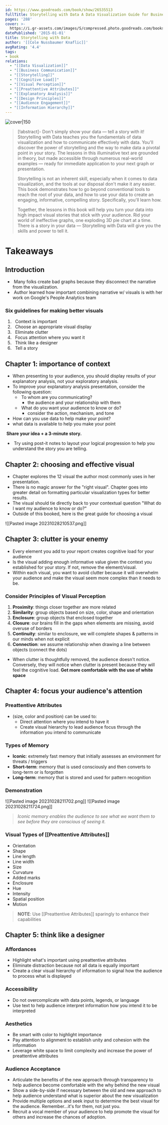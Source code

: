 ```yaml
---
id: https://www.goodreads.com/book/show/26535513
fullTitle: Storytelling with Data A Data Visualization Guide for Business Professionals
pages: '288'
cover: >-
  https://i.gr-assets.com/images/S/compressed.photo.goodreads.com/books/1444690744l/26535513._SX318_.jpg
datePublished: '2015-01-01'
title: Storytelling with Data
author: '[[Cole Nussbaumer Knaflic]]'
avgRating: '4.4'
tags:
- book
relations:
  - "[[Data Visualization]]"
  - "[[Business Communication]]"
  - "[[Storytelling]]"
  - "[[Cognitive Load]]"
  - "[[Visual Perception]]"
  - "[[Preattentive Attributes]]"
  - "[[Explanatory Analysis]]"
  - "[[Design Principles]]"
  - "[[Audience Engagement]]"
  - "[[Information Hierarchy]]"
---
```

![cover|150](https://i.gr-assets.com/images/S/compressed.photo.goodreads.com/books/1444690744l/26535513._SX318_.jpg)

> [!abstract]-
> Don't simply show your data — tell a story with it! Storytelling with Data teaches you the fundamentals of data visualization and how to communicate effectively with data. You'll discover the power of storytelling and the way to make data a pivotal point in your story. The lessons in this illuminative text are grounded in theory, but made accessible through numerous real-world examples — ready for immediate application to your next graph or presentation.
> 
> Storytelling is not an inherent skill, especially when it comes to data visualization, and the tools at our disposal don't make it any easier. This book demonstrates how to go beyond conventional tools to reach the root of your data, and how to use your data to create an engaging, informative, compelling story. Specifically, you'll learn how.
> 
> Together, the lessons in this book will help you turn your data into high impact visual stories that stick with your audience. Rid your world of ineffective graphs, one exploding 3D pie chart at a time. There is a story in your data — Storytelling with Data will give you the skills and power to tell it.

# Takeaways
## Introduction
-  Many folks create bad graphs because they disconnect the narrative from the visualization.
-  Author learned how important combining narrative w/ visuals is with her work on Google's People Analytics team
### Six guidelines for making better visuals
1.   Context is important
2.   Choose an appropriate visual display
3.   Eliminate clutter
4.   Focus attention where you want it
5.   Think like a designer
6.   Tell a story
## Chapter 1: importance of context
- When presenting to your audience, you should display results of your explanatory analysis, not your exploratory analysis.
- To improve your explanatory analysis presentation, consider the following question:
	-  To whom are you communicating?
		- the audience and your relationship with them
	-  What do you want your audience to know or do?
		- consider the action, mechanism, and tone
- How can you use data to help make your point?
- what data is available to help you make your point

 **Share your idea + a 3-minute story.**
-  Try using post-it notes to layout your logical progression to help you understand the story you are telling.
## Chapter 2: choosing and effective visual
- Chapter explores the 12 visual the author most commonly uses in her presentation.
- There is no magic answer for the "right visual". Chapter goes into greater detail on formatting particular visualization types for better results.
- The visual should tie directly back to your contextual question "What do I want my audience to know or do?"
- Outside of this booked, here is the great guide for choosing a visual

![[Pasted image 20231028210537.png]]
## Chapter 3: clutter is your enemy
- Every element you add to your report creates cognitive load for your audience
- Is the visual adding enough informative value given the context you established for your story. If not, remove the element/visual.
- Within each visual, you want to avoid clutter because it will overwhelm your audience and make the visual seem more complex than it needs to be.
### Consider Principles of Visual Perception
1. **Proximity**: things closer together are more related
2. **Similarity**: group objects based on size, color, shape and orientation
3. **Enclosure**: group objects that enclosed together
4. **Closure**: our brains fill in the gaps when elements are missing, avoid overuse of borders
5. **Continuity**: similar to enclosure, we will complete shapes & patterns in our minds when not explicit
6. **Connection**: we assume relationship when drawing a line between objects (connect the dots)
- When clutter is thoughtfully removed, the audience doesn't notice. Conversely, they will notice when clutter is present because they will feel the cognitive load.
**Get more comfortable with the use of white space**
## Chapter 4: focus your audience's attention
### Preattentive Attributes
- (size, color and position) can be used to:
	- Direct attention where you intend to have it
	- Create visual hierarchy to lead audience focus through the information you intend to communicate
### Types of Memory
- **Iconic**: extremely fast memory that initially assesses an environment for threats / triggers
- **Short-term**: memory that is used consciously and then converts to long-term or is forgotten
- **Long-term**: memory that is stored and used for pattern recognition
### Demonstration
![[Pasted image 20231028211702.png]]
![[Pasted image 20231028211724.png]]

> _Iconic memory enables the audience to see what we want them to see before they are conscious of seeing it._
### Visual Types of [[Preattentive Attributes]]
- Orientation
- Shape
- Line length
- Line width
- Size
- Curvature
- Added marks
- Enclosure
- Hue
- Intensity
- Spatial position
- Motion
> **NOTE**: Use [[Preattentive Attributes]] sparingly to enhance their capabilities
## Chapter 5: think like a designer
### Affordances
- Highlight what's important using preattentive attributes
- Eliminate distraction because not all data is equally important
- Create a clear visual hierarchy of information to signal how the audience to process what is displayed
### Accessibility
- Do not overcomplicate with data points, legends, or language
- Use text to help audience interpret information how you intend it to be interpreted
### Aesthetics
- Be smart with color to highlight importance
- Pay attention to alignment to establish unity and cohesion with the information
- Leverage white space to limit complexity and increase the power of preattentive attributes
### Audience Acceptance
- Articulate the benefits of the new approach through transparency to help audience become comfortable with the why behind the new visual
- Show a side-by-side if necessary between the old and new approach to help audience understand what is superior about the new visualization
- Provide multiple options and seek input to determine the best visual for the audience. Remember…it's for them, not just you.
- Recruit a vocal member of your audience to help promote the visual for others and increase the chances of adoption.